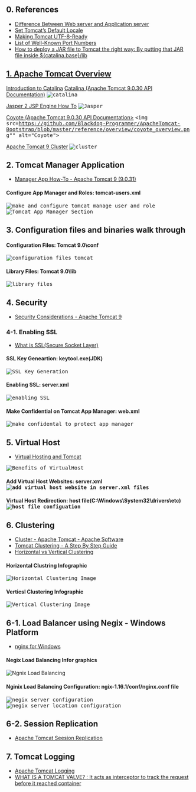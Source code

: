 ## 0. References
<ul>
  <li><a href="https://www.geeksforgeeks.org/difference-between-web-server-and-application-server/">Difference Between Web server and Application server</a></li>
  <li><a href="https://knowm.org/set-tomcats-default-locale/">Set Tomcat’s Default Locale</a></li>
  <li><a href="https://www.baeldung.com/tomcat-utf-8">Making Tomcat UTF-8-Ready</a></li>
  <li><a href="https://www.webopedia.com/quick_ref/portnumbers.asp">List of Well-Known Port Numbers</a></li>
  <li><a href="https://www.theserverside.com/blog/Coffee-Talk-Java-News-Stories-and-Opinions/How-to-deploy-a-JAR-file-to-Tomcat-the-right-way">How to deploy a JAR file to Tomcat the right way: By putting that JAR file inside ${catalina.base}/lib</a></li>
</ul> 


## [1. Apache Tomcat Overview](https://en.wikipedia.org/wiki/Apache_Tomcat)
<a href="https://www.mulesoft.com/tcat/tomcat-catalina">Introduction to Catalina</a>
<a href="https://tomcat.apache.org/tomcat-9.0-doc/api/org/apache/catalina/startup/Catalina.html">Catalina (Apache Tomcat 9.0.30 API Documentation)</a>
<kbd>
  <img src="https://github.com/Blackdog-Programmer/ApacheTomcat-Bootstrap/blob/master/reference/overview/catalina_overview.png" alt="catalina">
</kbd>

<a href="https://tomcat.apache.org/tomcat-7.0-doc/jasper-howto.html">Jasper 2 JSP Engine How To</a>
<kbd>
  <img src="https://github.com/Blackdog-Programmer/ApacheTomcat-Bootstrap/blob/master/reference/overview/jasper_overview.png" alt="Jasper">
</kbd>

<a href="https://tomcat.apache.org/tomcat-9.0-doc/api/org/apache/coyote/package-summary.html">Coyote (Apache Tomcat 9.0.30 API Documentation></a>
<kbd>
  <img src=https://github.com/Blackdog-Programmer/ApacheTomcat-Bootstrap/blob/master/reference/overview/coyote_overview.png"" alt="Coyote">
</kbd>

<a href="https://tomcat.apache.org/tomcat-9.0-doc/config/cluster.html">Apache Tomcat 9 Cluster</a>
<kbd>
  <img src="https://github.com/Blackdog-Programmer/ApacheTomcat-Bootstrap/blob/master/reference/overview/cluster_overview.png" alt="cluster">
</kbd>


## 2. Tomcat Manager Application
<ul>
  <li><a href="https://tomcat.apache.org/tomcat-9.0-doc/manager-howto.html">Manager App How-To - Apache Tomcat 9 (9.0.31)</a></li>
</ul>

<h4>Configure App Manager and Roles: tomcat-users.xml</h4>
<kbd>
  <img src="https://github.com/Blackdog-Programmer/ApacheTomcat-Bootstrap/blob/master/reference/application_manager/manaer_gui_configuration.png" alt="make and configure tomcat manage user and role">
</kbd>

<kbd>
  <img src="https://github.com/Blackdog-Programmer/ApacheTomcat-Bootstrap/blob/master/reference/application_manager/app_manager.png" alt="Tomcat App Manager Section">
</kbd>


## 3. Configuration files and binaries walk through
<h4>Configuration Files: Tomcat 9.0\conf</h4>
<kbd>
  <img src="https://github.com/Blackdog-Programmer/ApacheTomcat-Bootstrap/blob/master/reference/configuration_files_and_binaries/configuration_files.png" alt="configuration files tomcat">
</kbd>

<h4>Library Files: Tomcat 9.0\lib</h4>
<kbd>
  <img src="https://github.com/Blackdog-Programmer/ApacheTomcat-Bootstrap/blob/master/reference/configuration_files_and_binaries/library_files.png" alt="library files">
</kbd>


## 4. Security
<ul>
  <li><a href="https://tomcat.apache.org/tomcat-9.0-doc/security-howto.html">Security Considerations - Apache Tomcat 9</a></li>
</ul>

### 4-1. Enabling SSL
<ul>
  <li><a href="https://www.digicert.com/ssl/">What is SSL(Secure Socket Layer)</a></li>
</ul>

<h4>SSL Key Geneartion: keytool.exe(JDK)</h4>
<kbd>
  <img src="https://github.com/Blackdog-Programmer/ApacheTomcat-Bootstrap/blob/master/reference/SSL/ssl_key_generation_jdk_keytool.png" alt="SSL Key Generation">
</kbd>

<h4>Enabling SSL: server.xml</h4>
<kbd>
  <img src="https://github.com/Blackdog-Programmer/ApacheTomcat-Bootstrap/blob/master/reference/SSL/enable_ssl_configuration.png" alt="enabling SSL">
</kbd>

<h4>Make Confidential on Tomcat App Manager: web.xml</h4>
<kbd>
  <img src="https://github.com/Blackdog-Programmer/ApacheTomcat-Bootstrap/blob/master/reference/SSL/make_confidental_protect_app_manager.png" alt="make_confidental_to_protect_app_manager">
</kbd>
  
  
## 5. Virtual Host
<ul>
  <li><a href="https://tomcat.apache.org/tomcat-9.0-doc/virtual-hosting-howto.html">Virtual Hosting and Tomcat</a></li>
</ul>

<kbd>
  <img src="https://github.com/Blackdog-Programmer/ApacheTomcat-Bootstrap/blob/master/reference/virtual_host/virtual_host_benefits.png" alt="Benefits of VirtualHost">
</kbd>

<h4>Add Virtual Host Websites: server.xml</hr>
  <kbd>
    <img src="https://github.com/Blackdog-Programmer/ApacheTomcat-Bootstrap/blob/master/reference/virtual_host/add_virtual_host.png" alt="add virtual host website in server.xml files">
  </kbd>

<h4>Virtual Host Redirection: host file(C:\Windows\System32\drivers\etc)</hr>
  <kbd>
    <img src="https://github.com/Blackdog-Programmer/ApacheTomcat-Bootstrap/blob/master/reference/virtual_host/add_virtualhost_in_host_file.png" alt="host file configuation">
  </kbd>

## 6. Clustering
<ul>
  <li><a href="https://tomcat.apache.org/tomcat-9.0-doc/config/cluster.html">Cluster - Apache Tomcat - Apache Software</a></li>
  <li><a href="https://www.mulesoft.com/tcat/tomcat-clustering">Tomcat Clustering - A Step By Step Guide</a></li>
  <li><a href="https://svrtechnologies.com/what-is-horizontal-and-vertical-clustering/">Horizontal vs Vertical Clustering</a></li>
</ul>

<h4>Horizontal Clustring Infographic</h4>
<kbd>
  <img src="https://github.com/Blackdog-Programmer/ApacheTomcat-Bootstrap/blob/master/reference/Clustering/horizontal_cluster.png" alt="Horizontal Clustering Image">
</kbd>

<h4>Verticsl Clustering Infographic</h4>
<kbd>
  <img src="https://github.com/Blackdog-Programmer/ApacheTomcat-Bootstrap/blob/master/reference/Clustering/verticla_cluster.png" alt="Vertical Clustering Image">
</kbd>

## 6-1. Load Balancer using Negix - Windows Platform
<ul>
  <li><a href="http://nginx.org/en/docs/windows.html">nginx for Windows</a></li>
</ul>

<h4>Negix Load Balancing Infor graphics</h4>
<img src="https://github.com/Blackdog-Programmer/ApacheTomcat-Bootstrap/blob/master/reference/Clustering/load_blancer.png" alt="Ngnix Load Balancing">

<h4>Nginix Load Balancing Configuration: ngix-1.16.1/conf/nginx.conf file</h4> 
<kbd>
  <img src="https://github.com/Blackdog-Programmer/ApacheTomcat-Bootstrap/blob/master/reference/Clustering/nginx_tomcat_server_config_location.png" alt="negix server configuration">
</kbd>

<kbd>
  <img src="https://github.com/Blackdog-Programmer/ApacheTomcat-Bootstrap/blob/master/reference/Clustering/nginx_tomcat_server_config_location.png" alt="negix server location configuration">
</kbd>

## 6-2. Session Replication
<ul>
  <li><a href="https://tomcat.apache.org/tomcat-9.0-doc/cluster-howto.html">Apache Tomcat Seesion Replication</a></li>
</ul>

## 7. Tomcat Logging
<ul>
  <li><a href="https://tomcat.apache.org/tomcat-9.0-doc/logging.html">Apache Tomcat Logging</a></li>
  <li><a href="https://www.oxxus.net/tutorials/tomcat/tomcat-valve">WHAT IS A TOMCAT VALVE? : It acts as interceptor to track the request before it reached container</a></li>
</ul>
